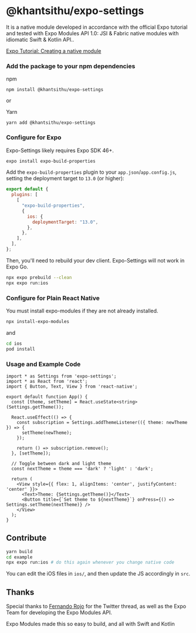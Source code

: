 # @khantsithu/expo-settings

It is a native module developed in accordance with the official Expo tutorial and tested with Expo Modules API 1.0: JSI & Fabric native modules with idiomatic Swift & Kotlin API..

[Expo Tutorial: Creating a native module](https://docs.expo.dev/modules/native-module-tutorial/)


### Add the package to your npm dependencies

npm
```
npm install @khantsithu/expo-settings
```
or

Yarn
```
yarn add @khantsithu/expo-settings
```

### Configure for Expo

Expo-Settings likely requires Expo SDK 46+.

```sh
expo install expo-build-properties
```
Add the `expo-build-properties` plugin to your `app.json`/`app.config.js`,
setting the deployment target to `13.0` (or higher):

```js
export default {
  plugins: [
    [
      "expo-build-properties",
      {
        ios: {
          deploymentTarget: "13.0",
        },
      },
    ],
  ],
};
```

Then, you'll need to rebuild your dev client. Expo-Settings will not work in Expo Go.

```sh
npx expo prebuild --clean
npx expo run:ios
```
### Configure for Plain React Native

You must install expo-modules if they are not already installed.

```sh
npx install-expo-modules
```

and

```sh
cd ios
pod install
```

### Usage and Example Code
```tsx
import * as Settings from 'expo-settings';
import * as React from 'react';
import { Button, Text, View } from 'react-native';

export default function App() {
  const [theme, setTheme] = React.useState<string>(Settings.getTheme());

  React.useEffect(() => {
    const subscription = Settings.addThemeListener(({ theme: newTheme }) => {
      setTheme(newTheme);
    });
   
    return () => subscription.remove();
  }, [setTheme]);

  // Toggle between dark and light theme
  const nextTheme = theme === 'dark' ? 'light' : 'dark';

  return (
    <View style={{ flex: 1, alignItems: 'center', justifyContent: 'center' }}>
      <Text>Theme: {Settings.getTheme()}</Text>
      <Button title={`Set theme to ${nextTheme}`} onPress={() => Settings.setTheme(nextTheme)} />
    </View>
  );
}
```

## Contribute

```sh
yarn build
cd example
npx expo run:ios # do this again whenever you change native code
```

You can edit the iOS files in `ios/`, and then update the JS accordingly in
`src`.

## Thanks
Special thanks to [Fernando Rojo](https://twitter.com/FernandoTheRojo) for the Twitter thread, as well as the Expo Team for developing the Expo Modules API.

Expo Modules made this so easy to build, and all with Swift and Kotlin